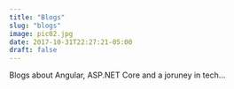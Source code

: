 ```yaml
---
title: "Blogs"
slug: "blogs"
image: pic02.jpg
date: 2017-10-31T22:27:21-05:00
draft: false
---
```


Blogs about Angular, ASP.NET Core and a joruney in tech...